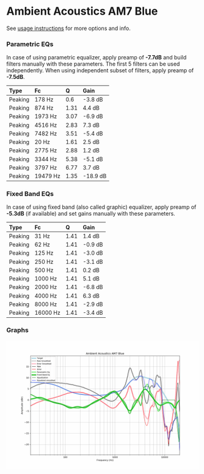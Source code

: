 # Ambient Acoustics AM7 Blue
See [usage instructions](https://github.com/jaakkopasanen/AutoEq#usage) for more options and info.

### Parametric EQs
In case of using parametric equalizer, apply preamp of **-7.7dB** and build filters manually
with these parameters. The first 5 filters can be used independently.
When using independent subset of filters, apply preamp of **-7.5dB**.

| Type    | Fc       |    Q | Gain     |
|:--------|:---------|:-----|:---------|
| Peaking | 178 Hz   | 0.6  | -3.8 dB  |
| Peaking | 874 Hz   | 1.31 | 4.4 dB   |
| Peaking | 1973 Hz  | 3.07 | -6.9 dB  |
| Peaking | 4516 Hz  | 2.83 | 7.3 dB   |
| Peaking | 7482 Hz  | 3.51 | -5.4 dB  |
| Peaking | 20 Hz    | 1.61 | 2.5 dB   |
| Peaking | 2775 Hz  | 2.88 | 1.2 dB   |
| Peaking | 3344 Hz  | 5.38 | -5.1 dB  |
| Peaking | 3797 Hz  | 6.77 | 3.7 dB   |
| Peaking | 19479 Hz | 1.35 | -18.9 dB |

### Fixed Band EQs
In case of using fixed band (also called graphic) equalizer, apply preamp of **-5.3dB**
(if available) and set gains manually with these parameters.

| Type    | Fc       |    Q | Gain    |
|:--------|:---------|:-----|:--------|
| Peaking | 31 Hz    | 1.41 | 1.4 dB  |
| Peaking | 62 Hz    | 1.41 | -0.9 dB |
| Peaking | 125 Hz   | 1.41 | -3.0 dB |
| Peaking | 250 Hz   | 1.41 | -3.1 dB |
| Peaking | 500 Hz   | 1.41 | 0.2 dB  |
| Peaking | 1000 Hz  | 1.41 | 5.1 dB  |
| Peaking | 2000 Hz  | 1.41 | -6.8 dB |
| Peaking | 4000 Hz  | 1.41 | 6.3 dB  |
| Peaking | 8000 Hz  | 1.41 | -2.9 dB |
| Peaking | 16000 Hz | 1.41 | -3.4 dB |

### Graphs
![](./Ambient%20Acoustics%20AM7%20Blue.png)